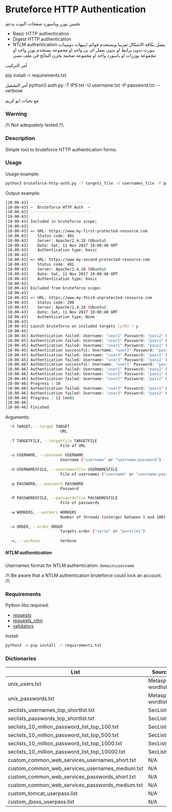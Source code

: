 # Bruteforce HTTP Authentication

تخمين يوزر وباسورد صفحات البوب
يدعم  

* Basic HTTP authentication
* Digest HTTP authentication
* NTLM authentication
يعمل بكافة الاشكال تقريبا ويستخدم قوائم ايبيهات دومينات  ببورت بدون برابط او بدون  يعمل اى بى واحد او مجموعة 
يستخدم يوزر واحد او مجموعة يوزرات او باسورد واحد او مجموعة ضخمة  يخزن النتائج فى ملف نصي


أمر التركيب 

pip install -r requirements.txt

أمر التشغيل
python3 auth.py -T IPS.txt -U username.txt -P password.txt --verbose

مع تحيات ابو كريم 

### Warning

/!\ Not adequately tested /!\ 



### Description

Simple tool to bruteforce HTTP authentication forms.





### Usage

Usage example:
```sh
python3 bruteforce-http-auth.py -T targets_file -U usernames_file -P passwords_file --verbose
```

Output example:

```sh
[10-00-43] --------------------------
[10-00-43] ~  Bruteforce HTTP Auth  ~
[10-00-43] --------------------------
[10-00-43] 
[10-00-43] Included in bruteforce scope:
[10-00-43] 
[10-00-43] => URL: https://www.my-first-protected-resource.com
[10-00-43]    Status code: 401
[10-00-43]    Server: Apache/2.4.18 (Ubuntu)
[10-00-43]    Date: Sat, 11 Nov 2017 10:00:40 GMT
[10-00-43]    Authentication type: basic
[10-00-43] 
[10-00-43] => URL: https://www.my-second-protected-resource.com
[10-00-43]    Status code: 401
[10-00-43]    Server: Apache/2.4.18 (Ubuntu)
[10-00-43]    Date: Sat, 11 Nov 2017 10:00:40 GMT
[10-00-43]    Authentication type: basic
[10-00-43] 
[10-00-43] Excluded from bruteforce scope:
[10-00-43] 
[10-00-43] => URL: https://www.my-third-unprotected-resource.com
[10-00-43]    Status code: 200
[10-00-43]    Server: Apache/2.4.18 (Ubuntu)
[10-00-43]    Date: Sat, 11 Nov 2017 10:00:40 GMT
[10-00-43]    Authentication type: None
[10-00-43]
[10-00-43] Launch bruteforce on included targets [y/N] ? y
[10-00-45] 
[10-00-45] Authentication failed: Username: "user1" Password: "pass2" URL: https://www.my-first-protected-resource.com
[10-00-45] Authentication failed: Username: "user2" Password: "pass1" URL: https://www.my-first-protected-resource.com
[10-00-45] Authentication failed: Username: "user1" Password: "pass1" URL: https://www.my-first-protected-resource.com
[10-00-45] Authentication successful: Username: "user2" Password: "pass2" URL: https://www.my-first-protected-resource.com
[10-00-45] Authentication failed: Username: "user3" Password: "pass1" URL: https://www.my-first-protected-resource.com
[10-00-45] Authentication failed: Username: "user3" Password: "pass2" URL: https://www.my-first-protected-resource.com
[10-00-46] Authentication successful: Username: "user1" Password: "pass1" URL: https://www.my-second-protected-resource.com
[10-00-46] Authentication failed: Username: "user1" Password: "pass2" URL: https://www.my-second-protected-resource.com
[10-00-46] Authentication failed: Username: "user2" Password: "pass1" URL: https://www.my-second-protected-resource.com
[10-00-46] Authentication failed: Username: "user2" Password: "pass2" URL: https://www.my-second-protected-resource.com
[10-00-46] Progress : 10
[10-00-46] Authentication failed: Username: "user3" Password: "pass1" URL: https://www.my-second-protected-resource.com
[10-00-46] Authentication failed: Username: "user3" Password: "pass2" URL: https://www.my-second-protected-resource.com
[10-00-46] Progress : 12 (end)
[10-00-46] 
[10-00-46] Finished
```

Arguments:
```sh
  -t TARGET, --target TARGET
                        URL
                        
  -T TARGETFILE, --targetfile TARGETFILE
                        File of URL
                        
  -u USERNAME, --username USERNAME
                        Username ("username" or "username:password")
                        
  -U USERNAMESFILE, --usernamesfile USERNAMESFILE
                        File of usernames ("username" or "username:password")
                        
  -p PASSWORD, --password PASSWORD
                        Password
                        
  -P PASSWORDSFILE, --passwordsfile PASSWORDSFILE
                        File of passwords
                        
  -w WORKERS, --workers WORKERS
                        Number of threads (interger between 1 and 100)
                        
  -o ORDER, --order ORDER
                        Targets order ("serie" or "parallel")
                        
  -v, --verbose         Verbose
```



##### NTLM authentication

Usernames format for NTLM authentication: `domain\username`

/!\ Be aware that a NTLM authentication bruteforce could lock an account. /!\



### Requirements
Python libs required:
* [requests](https://github.com/kennethreitz/requests)
* [requests_ntlm](https://github.com/requests/requests-ntlm)
* [validators](https://github.com/kvesteri/validators)

Install:
```sh
python3 -m pip install -r requirements.txt
```


### Dictionaries

| List                                            | Source               | Link                                                                                                    |
|-------------------------------------------------|----------------------|---------------------------------------------------------------------------------------------------------|
| unix_users.txt                                  | Metasploit wordlists | https://github.com/rapid7/metasploit-framework/blob/master/data/wordlists/unix_users.txt                |
| unix_passwords.txt                              | Metasploit wordlists | https://github.com/rapid7/metasploit-framework/blob/master/data/wordlists/unix_passwords.txt            |
| seclists_usernames_top_shortlist.txt            | SecLists             | https://github.com/danielmiessler/SecLists/blob/master/Usernames/top_shortlist.txt                      |
| seclists_passwords_top_shortlist.txt            | SecLists             | https://github.com/danielmiessler/SecLists/blob/master/Passwords/top_shortlist.txt                      |
| seclists_10_million_password_list_top_100.txt   | SecLists             | https://github.com/danielmiessler/SecLists/blob/master/Passwords/10_million_password_list_top_100.txt   |
| seclists_10_million_password_list_top_500.txt   | SecLists             | https://github.com/danielmiessler/SecLists/blob/master/Passwords/10_million_password_list_top_500.txt   |
| seclists_10_million_password_list_top_1000.txt  | SecLists             | https://github.com/danielmiessler/SecLists/blob/master/Passwords/10_million_password_list_top_1000.txt  |
| seclists_10_million_password_list_top_10000.txt | SecLists             | https://github.com/danielmiessler/SecLists/blob/master/Passwords/10_million_password_list_top_10000.txt |
| custom_common_web_services_usernames_short.txt  | N/A            		 | 																										   |
| custom_common_web_services_usernames_medium.txt | N/A           		 | 																										   |
| custom_common_web_services_passwords_short.txt  | N/A           		 | 																										   |
| custom_common_web_services_passwords_medium.txt | N/A            		 | 																										   |
| custom_tomcat_userpass.list 					  | N/A          		 | 																										   |
| custom_jboss_userpass.list				      | N/A          		 | 																										   |
